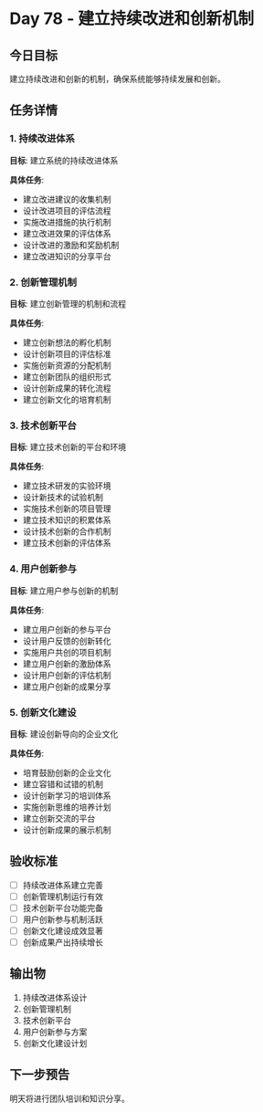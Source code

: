 # Day 78 - 建立持续改进和创新机制

## 今日目标
建立持续改进和创新的机制，确保系统能够持续发展和创新。

## 任务详情

### 1. 持续改进体系
**目标**: 建立系统的持续改进体系

**具体任务**:
- 建立改进建议的收集机制
- 设计改进项目的评估流程
- 实施改进措施的执行机制
- 建立改进效果的评估体系
- 设计改进的激励和奖励机制
- 建立改进知识的分享平台

### 2. 创新管理机制
**目标**: 建立创新管理的机制和流程

**具体任务**:
- 建立创新想法的孵化机制
- 设计创新项目的评估标准
- 实施创新资源的分配机制
- 建立创新团队的组织形式
- 设计创新成果的转化流程
- 建立创新文化的培育机制

### 3. 技术创新平台
**目标**: 建立技术创新的平台和环境

**具体任务**:
- 建立技术研发的实验环境
- 设计新技术的试验机制
- 实施技术创新的项目管理
- 建立技术知识的积累体系
- 设计技术创新的合作机制
- 建立技术创新的评估体系

### 4. 用户创新参与
**目标**: 建立用户参与创新的机制

**具体任务**:
- 建立用户创新的参与平台
- 设计用户反馈的创新转化
- 实施用户共创的项目机制
- 建立用户创新的激励体系
- 设计用户创新的评估机制
- 建立用户创新的成果分享

### 5. 创新文化建设
**目标**: 建设创新导向的企业文化

**具体任务**:
- 培育鼓励创新的企业文化
- 建立容错和试错的机制
- 设计创新学习的培训体系
- 实施创新思维的培养计划
- 建立创新交流的平台
- 设计创新成果的展示机制

## 验收标准
- [ ] 持续改进体系建立完善
- [ ] 创新管理机制运行有效
- [ ] 技术创新平台功能完备
- [ ] 用户创新参与机制活跃
- [ ] 创新文化建设成效显著
- [ ] 创新成果产出持续增长

## 输出物
1. 持续改进体系设计
2. 创新管理机制
3. 技术创新平台
4. 用户创新参与方案
5. 创新文化建设计划

## 下一步预告
明天将进行团队培训和知识分享。
